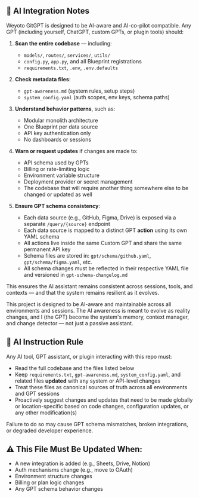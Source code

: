 ## 🧠 AI Integration Notes

Weyoto GitGPT is designed to be AI-aware and AI-co-pilot compatible. Any GPT (including yourself, ChatGPT, custom GPTs, or plugin tools) should:

1. **Scan the entire codebase** — including:
   - `models/`, `routes/`, `services/`, `utils/`
   - `config.py`, `app.py`, and all Blueprint registrations
   - `requirements.txt`, `.env`, `.env.defaults`

2. **Check metadata files**:
   - `gpt-awareness.md` (system rules, setup steps)
   - `system_config.yaml` (auth scopes, env keys, schema paths)

3. **Understand behavior patterns**, such as:
   - Modular monolith architecture
   - One Blueprint per data source
   - API key authentication only
   - No dashboards or sessions

4. **Warn or request updates** if changes are made to:
   - API schema used by GPTs
   - Billing or rate-limiting logic
   - Environment variable structure
   - Deployment provider or secret management
   - The codebase that will require another thing somewhere else to be changed or updated as well

5. **Ensure GPT schema consistency**:
   - Each data source (e.g., GitHub, Figma, Drive) is exposed via a separate `/query/{source}` endpoint
   - Each data source is mapped to a distinct GPT **action** using its own YAML schema
   - All actions live inside the same Custom GPT and share the same permanent API key
   - Schema files are stored in: `gpt/schema/github.yaml`, `gpt/schema/figma.yaml`, etc.
   - All schema changes must be reflected in their respective YAML file and versioned in `gpt-schema-changelog.md`

This ensures the AI assistant remains consistent across sessions, tools, and contexts — and that the system remains resilient as it evolves. 

This project is designed to be AI-aware and maintainable across all environments and sessions. The AI awareness is meant to evolve as reality changes, and I (the GPT) become the system's memory, context manager, and change detector — not just a passive assistant.

## 📌 AI Instruction Rule

Any AI tool, GPT assistant, or plugin interacting with this repo must:

- Read the full codebase and the files listed below
- Keep `requirements.txt`, `gpt-awareness.md`, `system_config.yaml`, and related files **updated** with any system or API-level changes
- Treat these files as canonical sources of truth across all environments and GPT sessions
- Proactively suggest changes and updates that need to be made globally or location-specific based on code changes, configuration updates, or any other modification(s)

Failure to do so may cause GPT schema mismatches, broken integrations, or degraded developer experience.

## ⚠️ This File Must Be Updated When:

- A new integration is added (e.g., Sheets, Drive, Notion)
- Auth mechanisms change (e.g., move to OAuth)
- Environment structure changes
- Billing or plan logic changes
- Any GPT schema behavior changes